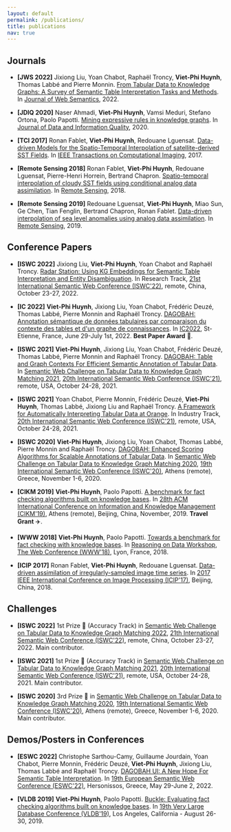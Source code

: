 ```yaml
---
layout: default
permalink: /publications/
title: publications
nav: true
---
```


## Journals

* <b id="jws_2022">[JWS 2022]</b> Jixiong Liu, Yoan Chabot, Raphaël Troncy, <b>Viet-Phi Huynh</b>, Thomas Labbé and Pierre Monnin. [From Tabular Data to Knowledge Graphs: A Survey of Semantic Table Interpretation Tasks and Methods](). In [Journal of Web Semantics](), 2022.

* <b id="jdiq_2020">[JDIQ 2020]</b> Naser Ahmadi, <b>Viet-Phi Huynh</b>, Vamsi Meduri, Stefano Ortona, Paolo Papotti. [Mining expressive rules in knowledge graphs](https://dl.acm.org/doi/abs/10.1145/3371315). In [Journal of Data and Information Quality](), 2020.

* <b id="tci_2017">[TCI 2017]</b> Ronan Fablet, <b>Viet-Phi Huynh</b>, Redouane Lguensat. [Data-driven Models for the Spatio-Temporal Interpolation of satellite-derived SST Fields](https://ieeexplore.ieee.org/abstract/document/8025578). In [IEEE Transactions on Computational Imaging](), 2017.

* <b id="rm_2018">[Remote Sensing 2018]</b> Ronan Fablet, <b>Viet-Phi Huynh</b>, Redouane Lguensat, Pierre-Henri Horrein, Bertrand Chapron. [Spatio-temporal interpolation of cloudy SST fields using conditional analog data assimilation](https://www.mdpi.com/2072-4292/10/2/310/htm). In [Remote Sensing](), 2018.

* <b id="rm_2019">[Remote Sensing 2019]</b> Redouane Lguensat, <b>Viet-Phi Huynh</b>, Miao Sun, Ge Chen, Tian Fenglin, Bertrand Chapron, Ronan Fablet. [Data-driven interpolation of sea level anomalies using analog data assimilation](https://www.mdpi.com/2072-4292/11/7/858/htm). In [Remote Sensing](), 2019.


## Conference Papers

* <b id="iswc_2022_a">[ISWC 2022]</b> Jixiong Liu, <b>Viet-Phi Huynh</b>, Yoan Chabot and Raphaël Troncy. [Radar Station: Using KG Embeddings for Semantic Table Interpretation and Entity Disambiguation](https://github.com/yoanchabot/papers/raw/main/liu2022a.pdf). In Research Track, [21st International Semantic Web Conference (ISWC'22)](https://iswc2022.semanticweb.org/), remote, China, October 23-27, 2022.

* <b id="ic_2022">[IC 2022]</b> <b>Viet-Phi Huynh</b>, Jixiong Liu, Yoan Chabot, Frédéric Deuzé, Thomas Labbé, Pierre Monnin and Raphaël Troncy. [DAGOBAH: Annotation sémantique de données tabulaires par comparaison du contexte des tables et d'un graphe de connaissances](https://github.com/yoanchabot/papers/raw/main/huynh2022.pdf). In [IC2022](https://ci.mines-stetienne.fr/pfia2022/conferences/ic/), St-Etienne, France, June 29-July 1st, 2022. **Best Paper Award** :medal_sports:.

* <b id="iswc_2021_b">[ISWC 2021]</b> <b>Viet-Phi Huynh</b>, Jixiong Liu, Yoan Chabot, Frédéric Deuzé, Thomas Labbé, Pierre Monnin and Raphaël Troncy. [DAGOBAH: Table and Graph Contexts For Efficient Semantic Annotation of Tabular Data](https://github.com/yoanchabot/papers/raw/main/huynh2021.pdf). In [Semantic Web Challenge on Tabular Data to Knowledge Graph Matching 2021](http://www.cs.ox.ac.uk/isg/challenges/sem-tab/2021/index.html), [20th International Semantic Web Conference (ISWC'21)](https://iswc2021.semanticweb.org/), remote, USA, October 24-28, 2021.

* <b id="iswc_2021_a">[ISWC 2021]</b> Yoan Chabot, Pierre Monnin, Frédéric Deuzé, <b>Viet-Phi Huynh</b>, Thomas Labbé, Jixiong Liu and Raphaël Troncy. [A Framework for Automatically Interpreting Tabular Data at Orange](https://github.com/yoanchabot/papers/raw/main/chabot2021b.pdf). In Industry Track, [20th International Semantic Web Conference (ISWC'21)](https://iswc2021.semanticweb.org/), remote, USA, October 24-28, 2021.

* <b id="iswc_2020">[ISWC 2020]</b> <b>Viet-Phi Huynh</b>, Jixiong Liu, Yoan Chabot, Thomas Labbé, Pierre Monnin and Raphaël Troncy. [DAGOBAH: Enhanced Scoring Algorithms for Scalable Annotations of Tabular Data](https://github.com/yoanchabot/papers/raw/main/huynh2020a.pdf). In [Semantic Web Challenge on Tabular Data to Knowledge Graph Matching 2020](http://www.cs.ox.ac.uk/isg/challenges/sem-tab/2020/index.html/), [19th International Semantic Web Conference (ISWC'20)](https://iswc2020.semanticweb.org/), Athens (remote), Greece, November 1-6, 2020.

* <b id="cikm_2019">[CIKM 2019]</b> <b>Viet-Phi Huynh</b>, Paolo Papotti. [A benchmark for fact checking algorithms built on knowledge bases](https://www.eurecom.fr/en/publication/5996/download/data-publi-5996.pdf). In [28th ACM International Conference on Information and Knowledge Management (CIKM'19)](), Athens (remote), Beijing, China, November, 2019. **Travel Grant** 	:airplane:.

* <b id="www_2018">[WWW 2018]</b> <b>Viet-Phi Huynh</b>, Paolo Papotti. [Towards a benchmark for fact checking with knowledge bases](https://dl.acm.org/doi/pdf/10.1145/3184558.3191616). In [Reasoning on Data Workshop](), [The Web Conference (WWW'18)](), Lyon, France, 2018. 

* <b id="icip_2017">[ICIP 2017]</b> Ronan Fablet, <b>Viet-Phi Huynh</b>, Redouane Lguensat. [Data-driven assimilation of irregularly-sampled image time series](https://archimer.ifremer.fr/doc/00403/51440/52009.pdf). In [2017 IEEE International Conference on Image Processing (ICIP'17)](), Beijing, China, 2018. 

## Challenges 

* <b id="iswc_2022_b">[ISWC 2022]</b> 1st Prize :1st_place_medal: (Accuracy Track) in [Semantic Web Challenge on Tabular Data to Knowledge Graph Matching 2022](http://www.cs.ox.ac.uk/isg/challenges/sem-tab/2021/index.html), [21th International Semantic Web Conference (ISWC'22)](https://iswc2022.semanticweb.org/), remote, China, October 23-27, 2022. Main contributor.

* <b id="iswc_2021_b">[ISWC 2021]</b> 1st Prize :1st_place_medal: (Accuracy Track) in [Semantic Web Challenge on Tabular Data to Knowledge Graph Matching 2021](http://www.cs.ox.ac.uk/isg/challenges/sem-tab/2021/index.html), [20th International Semantic Web Conference (ISWC'21)](https://iswc2021.semanticweb.org/), remote, USA, October 24-28, 2021. Main contributor.

* <b id="iswc_2020">[ISWC 2020]</b> 3rd Prize :3rd_place_medal: in [Semantic Web Challenge on Tabular Data to Knowledge Graph Matching 2020](http://www.cs.ox.ac.uk/isg/challenges/sem-tab/2020/index.html/), [19th International Semantic Web Conference (ISWC'20)](https://iswc2020.semanticweb.org/), Athens (remote), Greece, November 1-6, 2020. Main contributor.

## Demos/Posters in Conferences

* <b id="eswc_2022">[ESWC 2022]</b> Christophe Sarthou-Camy, Guillaume Jourdain, Yoan Chabot, Pierre Monnin, Frédéric Deuzé, <b>Viet-Phi Huynh</b>, Jixiong Liu, Thomas Labbé and Raphaël Troncy. [DAGOBAH UI: A New Hope For Semantic Table Interpretation](https://github.com/yoanchabot/papers/raw/main/chabot2022a.pdf). In [19th European Semantic Web Conference (ESWC'22)](https://2022.eswc-conferences.org/), Hersonissos, Greece, May 29-June 2, 2022.

* <b id="vldb_2019">[VLDB 2019]</b> <b>Viet-Phi Huynh</b>, Paolo Papotti. [Buckle: Evaluating fact checking algorithms built on knowledge bases](http://www.vldb.org/pvldb/vol12/p1798-huynh.pdf). In [19th Very Large Database Conference (VLDB'19)](https://vldb.org/2019/), Los Angeles, California - August 26-30, 2019.